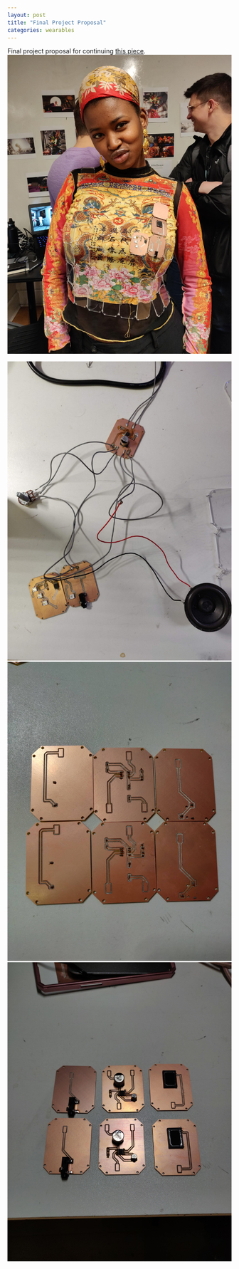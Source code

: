 ```yaml
---
layout: post
title: "Final Project Proposal"
categories: wearables
---
```


Final project proposal for continuing [this piece](http://blog.jzhong.today/wearables/PCB-Top-Progress/).
![alt text](/images/wearables/pcb_top/process2/top_mariama.jpg)

![alt text](/images/wearables/pcb_top/process2/top_amp_test.jpg)
![alt text](/images/wearables/pcb_top/process2/top_milled_boards.jpg)
![alt text](/images/wearables/pcb_top/process2/top_fabricated_boards.jpg)


